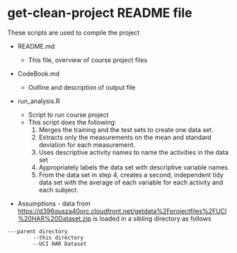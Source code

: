 # get-clean-project README file

These scripts are used to compile the project

- README.md
    - This file, overview of course project files
- CodeBook.md
    - Outline and description of output file
- run_analysis.R
    - Script to run course project
    - This script does the following:
        1. Merges the training and the test sets to create one data set.
        2. Extracts only the measurements on the mean and standard deviation for each measurement.
        3. Uses descriptive activity names to name the activities in the data set
        4. Appropriately labels the data set with descriptive variable names.
        5. From the data set in step 4, creates a second, independent tidy data set with the average of each variable for each activity and each subject.

- Assumptions
        - data from https://d396qusza40orc.cloudfront.net/getdata%2Fprojectfiles%2FUCI%20HAR%20Dataset.zip is loaded in a sibling directory as follows

```
---parent directory
        --this directory        
        --UCI HAR Dataset
```